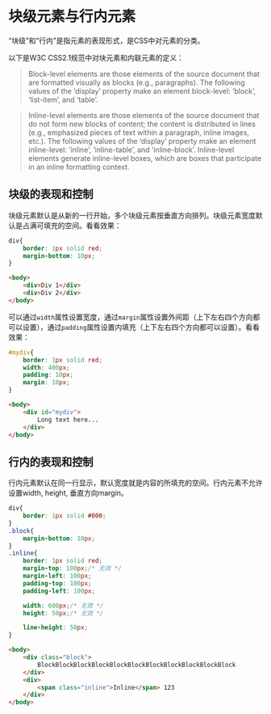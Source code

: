 # 块级元素与行内元素

“块级”和“行内”是指元素的表现形式，是CSS中对元素的分类。

以下是W3C CSS2.1规范中对块元素和内联元素的定义：

> Block-level elements are those elements of the source document that are formatted visually as blocks (e.g., paragraphs). The following values of the ‘display’  property make an element block-level: ‘block’, ‘list-item’, and ‘table’.

> Inline-level elements are those elements of the source document that do not form new blocks of content; the content is distributed in lines (e.g., emphasized pieces of text within a paragraph, inline images, etc.). The following values of the ‘display’ property make an element inline-level: ‘inline’, ‘inline-table’, and ‘inline-block’. Inline-level elements generate inline-level boxes, which are boxes that participate in an inline formatting context.

## 块级的表现和控制

块级元素默认是从新的一行开始，多个块级元素按垂直方向排列。块级元素宽度默认是占满可填充的空间。看看效果：

```css
div{
    border: 1px solid red;
    margin-bottom: 10px;
}
```
```html
<body>
    <div>Div 1</div>
    <div>Div 2</div>
</body>
```

可以通过`width`属性设置宽度，通过`margin`属性设置外间距（上下左右四个方向都可以设置），通过`padding`属性设置内填充（上下左右四个方向都可以设置）。看看效果：

```css
#mydiv{
    border: 1px solid red;
    width: 400px;
    padding: 10px;
    margin: 10px;
}
```
```html
<body>
    <div id="mydiv">
        Long text here...
    </div>
</body>
```

## 行内的表现和控制

行内元素默认在同一行显示，默认宽度就是内容的所填充的空间。行内元素不允许设置width, height, 垂直方向margin。

```css
div{
    border: 1px solid #000;
}
.block{
    margin-bottom: 10px;
}
.inline{
    border: 1px solid red;
    margin-top: 100px;/* 无效 */
    margin-left: 100px;
    padding-top: 100px;
    padding-left: 100px;

    width: 600px;/* 无效 */
    height: 50px;/* 无效 */

    line-height: 50px;
}
```
```html
<body>
    <div class="block">
        BlockBlockBlockBlockBlockBlockBlockBlockBlockBlockBlock
    </div>
    <div>
        <span class="inline">Inline</span> 123
    </div>
</body>  
```



